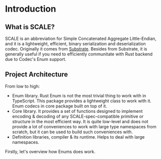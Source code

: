 # Introduction

## What is SCALE?

SCALE is an abbreviation for Simple Concatenated Aggregate Little-Endian, and it is a lightweight, efficient, binary serialization and deserialization codec. Originally it comes from [Substrate](https://docs.substrate.io/v3/advanced/scale-codec/). Besides from Substrate, it is generally useful if you need to efficiently communitate with Rust backend due to Codec's Enum support.

## Project Architecture

From low to high:

-   Enum library. Rust Enum is not the most trivial thing to work with in TypeScript. This package provides a lightweight class to work with it. Enum codecs in core package built on top of it.
-   Core library. It provides a set of functions designed to implement encoding & decoding of any SCALE-spec-compatible primitive or structure in the most efficient way. It is quite low-level and does not provide a lot of conveniences to work with large type namespaces from scratch, but it can be used to build such conveniences with.
-   Definition libraries, compiler & its runtime. Helps to deal with large namespaces.

Firstly, let's overview how Enums does work.
